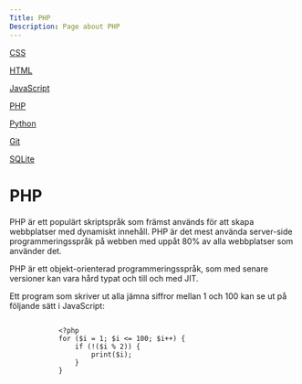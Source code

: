 ```yaml
---
Title: PHP
Description: Page about PHP
---
```


<div class="s-tech-container">
    <div class="tech-sidebar">
        <p><a href="css">CSS</a></p>
        <p><a href="html">HTML</a></p>
        <p><a href="javascript">JavaScript</a></p>
        <p {% if page.id==current_page.id %} class="active" {% endif %}><a href="php">PHP</a></p>
        <p><a href="python">Python</a></p>
        <p><a href="git">Git</a></p>
        <p><a href="sqlite">SQLite</a></p>
    </div>
    <div class="tech-info">
        <span class="underline"><h1>PHP</h1></span>
        <p style="margin-top: 20px">PHP är ett populärt skriptspråk som främst används för att skapa webbplatser med dynamiskt innehåll. PHP är det mest använda server-side programmeringsspråk på webben med uppåt 80% av alla webbplatser som använder det.</p>
        <p>PHP är ett objekt-orienterad programmeringsspråk, som med senare versioner kan vara hård typat och till och med JIT.</p>
        <p style="margin-bottom:10px;">Ett program som skriver ut alla jämna siffror mellan 1 och 100 kan se ut på följande sätt i JavaScript:</p>
        <pre><code>
            &lt;?php
            for ($i = 1; $i &lt;= 100; $i++) {
                if (!($i % 2)) {
                    print($i);
                }
            }</code></pre>
    </div>
</div>